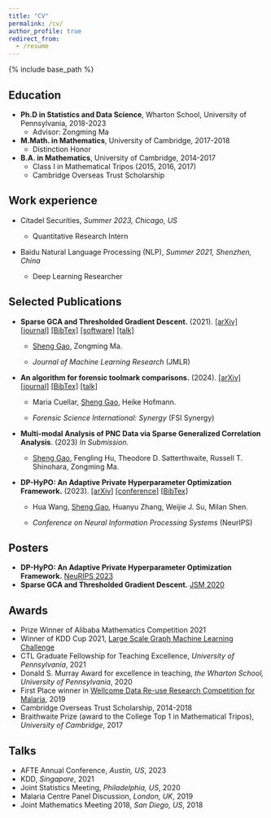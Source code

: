 ```yaml
---
title: "CV"
permalink: /cv/
author_profile: true
redirect_from:
  - /resume
---
```



{% include base_path %}

Education
------
* **Ph.D in Statistics and Data Science**, Wharton School, University of Pennsylvania, 2018-2023
  * Advisor: Zongming Ma
* **M.Math. in Mathematics**, University of Cambridge, 2017-2018
  * Distinction Honor
* **B.A. in Mathematics**, University of Cambridge, 2014-2017
  * Class I in Mathematical Tripos (2015, 2016, 2017)
  * Cambridge Overseas Trust Scholarship

Work experience
------
* Citadel Securities, *Summer 2023, Chicago, US*
  * Quantitative Research Intern

* Baidu Natural Language Processing (NLP), *Summer 2021, Shenzhen, China*
  * Deep Learning Researcher
  

Selected Publications
------
* **Sparse GCA and Thresholded Gradient Descent.** (2021). [[arXiv]](https://arxiv.org/abs/2107.00371) [[journal]](https://www.jmlr.org/papers/v24/21-0745.html) [[BibTex]](https://scholar.googleusercontent.com/scholar.bib?q=info:i4acD0E2b8kJ:scholar.google.com/&output=citation&scisdr=ClHSR4v_EN3f3LBzvys:AFWwaeYAAAAAZRh1pyvGbrFJwDFuKfXkZvzGfJc&scisig=AFWwaeYAAAAAZRh1p6KeiD7Hsm8YAjjYNNFe20E&scisf=4&ct=citation&cd=-1&hl=en) [[software]](https://github.com/ShengGao-wharton/Sparse-Generalized-Correlation-Analysis) [[talk]](https://ww2.amstat.org/meetings/jsm/2020/onlineprogram/AbstractDetails.cfm?abstractid=313168)

  * <ins>Sheng Gao</ins>, Zongming Ma.

  * _Journal of Machine Learning Research_ (JMLR)

* **An algorithm for forensic toolmark comparisons.** (2024). [[arXiv]](https://arxiv.org/abs/2312.00032) [[journal]](https://www.sciencedirect.com/science/article/pii/S2589871X24000901) [[BibTex]](https://scholar.googleusercontent.com/scholar.bib?q=info:_IiNaypbQkYJ:scholar.google.com/&output=citation&scisdr=ClHcv9QfEID3hxBTZ7Y:AFWwaeYAAAAAZqRVf7Zdm8qWDIi7emh7jsKP-Zg&scisig=AFWwaeYAAAAAZqRVfwpGskmzILnkW4mysdxlCa8&scisf=4&ct=citation&cd=-1&hl=en) [[talk]](https://publichealth.jhu.edu/events/2024/biostatistics-dept-seminar-introducing-forensic-science-to-biostatistics-a-method-for-forensic-toolmark-comparisons)

  * Maria Cuellar, <ins>Sheng Gao</ins>, Heike Hofmann.

  * _Forensic Science International: Synergy_ (FSI Synergy)

* **Multi-modal Analysis of PNC Data via Sparse Generalized Correlation Analysis**. (2023) *In Submission.*

  * <ins>Sheng Gao</ins>, Fengling Hu, Theodore D. Satterthwaite, Russell T. Shinohara, Zongming Ma.

* **DP-HyPO: An Adaptive Private Hyperparameter Optimization Framework.** (2023). [[arXiv]](https://arxiv.org/abs/2306.05734) [[conference]](https://arxiv.org/abs/2306.05734) [[BibTex]](https://scholar.googleusercontent.com/scholar.bib?q=info:9cexp8L5MRsJ:scholar.google.com/&output=citation&scisdr=ClHSR4v_EN3f3LBwT-o:AFWwaeYAAAAAZRh2V-qsuUGeMDcc5vYTExVHDSM&scisig=AFWwaeYAAAAAZRh2V9KmW1ShSV1zrU_SNjvslvI&scisf=4&ct=citation&cd=-1&hl=en)

  * Hua Wang, <ins>Sheng Gao</ins>, Huanyu Zhang, Weijie J. Su, Milan Shen.

  * _Conference on Neural Information Processing Systems_ (NeurIPS)

Posters
------
* **DP-HyPO: An Adaptive Private Hyperparameter Optimization Framework.** [NeuRIPS 2023](https://neurips.cc/virtual/2023/poster/72902)
* **Sparse GCA and Thresholded Gradient Descent.** [JSM 2020](https://ww2.amstat.org/meetings/jsm/2020/onlineprogram/AbstractDetails.cfm?abstractid=313168)


  
Awards
------
* Prize Winner of Alibaba Mathematics Competition 2021
* Winner of KDD Cup 2021, [Large Scale Graph Machine Learning Challenge](https://ogb.stanford.edu/kddcup2021/results/)
* CTL Graduate Fellowship for Teaching Excellence, *University of Pennsylvania*, 2021
* Donald S. Murray Award for excellence in teaching, *the Wharton School, University of Pennsylvania*, 2020
* First Place winner in  [Wellcome Data Re-use Research Competition for Malaria](https://www.synapse.org/#!Synapse:syn18379247/wiki/588810), 2019 
* Cambridge Overseas Trust Scholarship, 2014-2018
* Braithwaite Prize (award to the College Top 1 in Mathematical Tripos), *University of Cambridge*, 2017

Talks
------
* AFTE Annual Conference, *Austin, US*, 2023
* KDD, *Singapore*, 2021
* Joint Statistics Meeting, *Philadelphia, US*, 2020
* Malaria Centre Panel Discussion, *London, UK*, 2019 
* Joint Mathematics Meeting 2018, *San Diego, US*, 2018

<!-- Talks
======
  <ul>{% for post in site.talks %}
    {% include archive-single-talk-cv.html %}
  {% endfor %}</ul> -->
  

